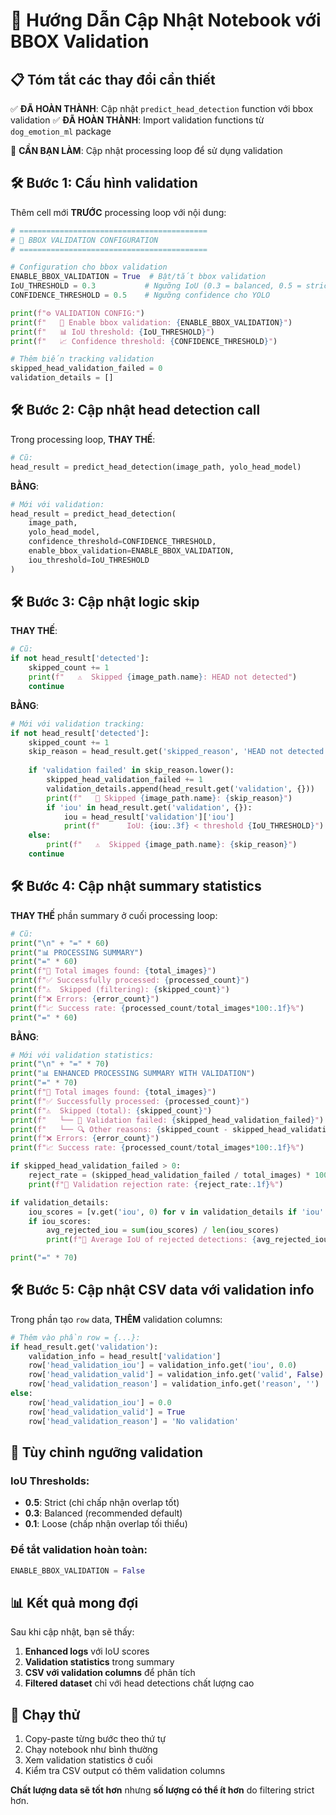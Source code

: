 # 🎯 Hướng Dẫn Cập Nhật Notebook với BBOX Validation

## 📋 Tóm tắt các thay đổi cần thiết

✅ **ĐÃ HOÀN THÀNH**: Cập nhật `predict_head_detection` function với bbox validation
✅ **ĐÃ HOÀN THÀNH**: Import validation functions từ `dog_emotion_ml` package

🔄 **CẦN BẠN LÀM**: Cập nhật processing loop để sử dụng validation

## 🛠️ Bước 1: Cấu hình validation

Thêm cell mới **TRƯỚC** processing loop với nội dung:

```python
# ==========================================
# 🎯 BBOX VALIDATION CONFIGURATION 
# ==========================================

# Configuration cho bbox validation
ENABLE_BBOX_VALIDATION = True  # Bật/tắt bbox validation
IoU_THRESHOLD = 0.3           # Ngưỡng IoU (0.3 = balanced, 0.5 = strict)
CONFIDENCE_THRESHOLD = 0.5    # Ngưỡng confidence cho YOLO

print(f"⚙️ VALIDATION CONFIG:")
print(f"   📐 Enable bbox validation: {ENABLE_BBOX_VALIDATION}")
print(f"   📊 IoU threshold: {IoU_THRESHOLD}")
print(f"   📈 Confidence threshold: {CONFIDENCE_THRESHOLD}")

# Thêm biến tracking validation
skipped_head_validation_failed = 0
validation_details = []
```

## 🛠️ Bước 2: Cập nhật head detection call

Trong processing loop, **THAY THẾ**:
```python
# Cũ:
head_result = predict_head_detection(image_path, yolo_head_model)
```

**BẰNG**:
```python
# Mới với validation:
head_result = predict_head_detection(
    image_path, 
    yolo_head_model, 
    confidence_threshold=CONFIDENCE_THRESHOLD,
    enable_bbox_validation=ENABLE_BBOX_VALIDATION,
    iou_threshold=IoU_THRESHOLD
)
```

## 🛠️ Bước 3: Cập nhật logic skip

**THAY THẾ**:
```python
# Cũ:
if not head_result['detected']:
    skipped_count += 1
    print(f"   ⚠️  Skipped {image_path.name}: HEAD not detected")
    continue
```

**BẰNG**:
```python
# Mới với validation tracking:
if not head_result['detected']:
    skipped_count += 1
    skip_reason = head_result.get('skipped_reason', 'HEAD not detected')
    
    if 'validation failed' in skip_reason.lower():
        skipped_head_validation_failed += 1
        validation_details.append(head_result.get('validation', {}))
        print(f"   🚫 Skipped {image_path.name}: {skip_reason}")
        if 'iou' in head_result.get('validation', {}):
            iou = head_result['validation']['iou']
            print(f"      IoU: {iou:.3f} < threshold {IoU_THRESHOLD}")
    else:
        print(f"   ⚠️  Skipped {image_path.name}: {skip_reason}")
    continue
```

## 🛠️ Bước 4: Cập nhật summary statistics

**THAY THẾ** phần summary ở cuối processing loop:
```python
# Cũ:
print("\n" + "=" * 60)
print("📊 PROCESSING SUMMARY")
print("=" * 60)
print(f"📂 Total images found: {total_images}")
print(f"✅ Successfully processed: {processed_count}")
print(f"⚠️  Skipped (filtering): {skipped_count}")
print(f"❌ Errors: {error_count}")
print(f"📈 Success rate: {processed_count/total_images*100:.1f}%")
print("=" * 60)
```

**BẰNG**:
```python
# Mới với validation statistics:
print("\n" + "=" * 70)
print("📊 ENHANCED PROCESSING SUMMARY WITH VALIDATION")
print("=" * 70)
print(f"📂 Total images found: {total_images}")
print(f"✅ Successfully processed: {processed_count}")
print(f"⚠️  Skipped (total): {skipped_count}")
print(f"   └── 🚫 Validation failed: {skipped_head_validation_failed}")
print(f"   └── 🔍 Other reasons: {skipped_count - skipped_head_validation_failed}")
print(f"❌ Errors: {error_count}")
print(f"📈 Success rate: {processed_count/total_images*100:.1f}%")

if skipped_head_validation_failed > 0:
    reject_rate = (skipped_head_validation_failed / total_images) * 100
    print(f"🚫 Validation rejection rate: {reject_rate:.1f}%")

if validation_details:
    iou_scores = [v.get('iou', 0) for v in validation_details if 'iou' in v]
    if iou_scores:
        avg_rejected_iou = sum(iou_scores) / len(iou_scores)
        print(f"📐 Average IoU of rejected detections: {avg_rejected_iou:.3f}")

print("=" * 70)
```

## 🛠️ Bước 5: Cập nhật CSV data với validation info

Trong phần tạo `row` data, **THÊM** validation columns:

```python
# Thêm vào phần row = {...}:
if head_result.get('validation'):
    validation_info = head_result['validation']
    row['head_validation_iou'] = validation_info.get('iou', 0.0)
    row['head_validation_valid'] = validation_info.get('valid', False)
    row['head_validation_reason'] = validation_info.get('reason', '')
else:
    row['head_validation_iou'] = 0.0
    row['head_validation_valid'] = True
    row['head_validation_reason'] = 'No validation'
```

## 🎯 Tùy chỉnh ngưỡng validation

### IoU Thresholds:
- **0.5**: Strict (chỉ chấp nhận overlap tốt)
- **0.3**: Balanced (recommended default)
- **0.1**: Loose (chấp nhận overlap tối thiểu)

### Để tắt validation hoàn toàn:
```python
ENABLE_BBOX_VALIDATION = False
```

## 📊 Kết quả mong đợi

Sau khi cập nhật, bạn sẽ thấy:

1. **Enhanced logs** với IoU scores
2. **Validation statistics** trong summary
3. **CSV với validation columns** để phân tích
4. **Filtered dataset** chỉ với head detections chất lượng cao

## 🚀 Chạy thử

1. Copy-paste từng bước theo thứ tự
2. Chạy notebook như bình thường
3. Xem validation statistics ở cuối
4. Kiểm tra CSV output có thêm validation columns

**Chất lượng data sẽ tốt hơn** nhưng **số lượng có thể ít hơn** do filtering strict hơn. 
